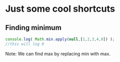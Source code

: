 # Just some cool shortcuts

## Finding minimum

```js
console.log( Math.min.apply(null,[1,2,3,4,0]) );
//this will log 0
``` 

Note:  We can find max by replacing min with max.  


